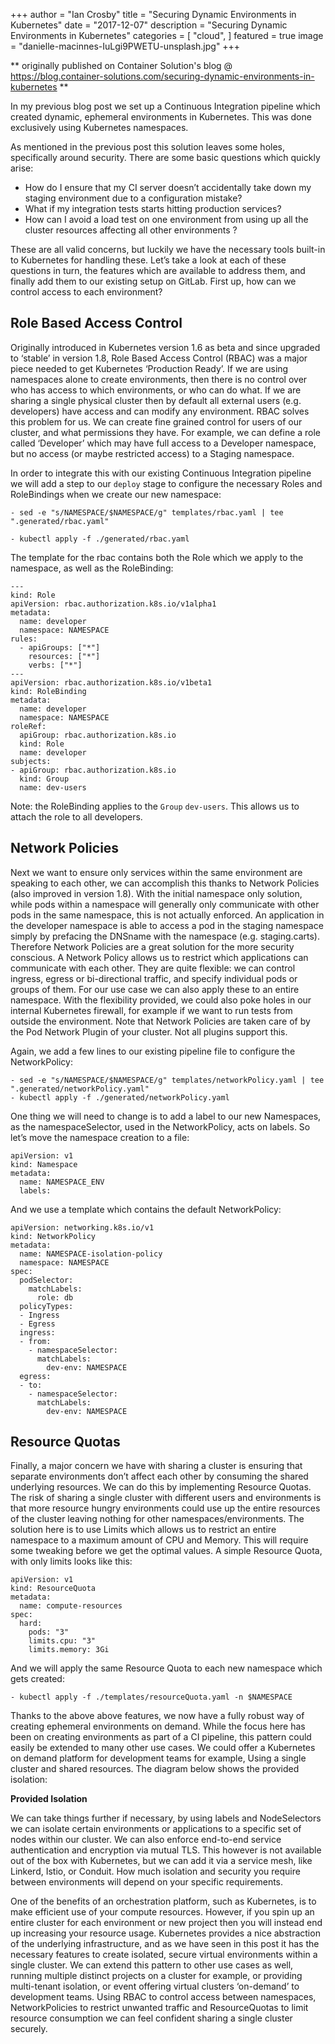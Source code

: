 +++
author = "Ian Crosby"
title = "Securing Dynamic Environments in Kubernetes"
date = "2017-12-07"
description = "Securing Dynamic Environments in Kubernetes"
categories = [
    "cloud",
]
featured = true
image = "danielle-macinnes-IuLgi9PWETU-unsplash.jpg"
+++

** originally published on Container Solution's blog @ https://blog.container-solutions.com/securing-dynamic-environments-in-kubernetes **

In my previous blog post we set up a Continuous Integration pipeline which created dynamic, ephemeral environments in Kubernetes. This was done exclusively using Kubernetes namespaces.

As mentioned in the previous post this solution leaves some holes, specifically around security. There are some basic questions which quickly arise:

* How do I ensure that my CI server doesn’t accidentally take down my staging environment due to a configuration mistake?
* What if my integration tests starts hitting production services?
* How can I avoid a load test on one environment from using up all the cluster resources affecting all other environments ?

These are all valid concerns, but luckily we have the necessary tools built-in to Kubernetes for handling these. Let’s take a look at each of these questions in turn, the features which are available to address them, and finally add them to our existing setup on GitLab. First up, how can we control access to each environment?

## Role Based Access Control

Originally introduced in Kubernetes version 1.6 as beta and since upgraded to ‘stable’ in version 1.8, Role Based Access Control (RBAC) was a major piece needed to get Kubernetes ‘Production Ready’. If we are using namespaces alone to create environments, then there is no control over who has access to which environments, or who can do what. If we are sharing a single physical cluster then by default all external users (e.g. developers) have access and can modify any environment. RBAC solves this problem for us. We can create fine grained control for users of our cluster, and what permissions they have. For example, we can define a role called ‘Developer’ which may have full access to a Developer namespace, but no access (or maybe restricted access) to a Staging namespace.

In order to integrate this with our existing Continuous Integration pipeline we will add a step to our `deploy` stage to configure the necessary Roles and RoleBindings when we create our new namespace:

```
- sed -e "s/NAMESPACE/$NAMESPACE/g" templates/rbac.yaml | tee ".generated/rbac.yaml"

- kubectl apply -f ./generated/rbac.yaml
```

The template for the rbac contains both the Role which we apply to the namespace, as well as the RoleBinding:

``` 
---
kind: Role
apiVersion: rbac.authorization.k8s.io/v1alpha1
metadata:
  name: developer
  namespace: NAMESPACE
rules:
  - apiGroups: ["*"]
    resources: ["*"]
    verbs: ["*"]
---
apiVersion: rbac.authorization.k8s.io/v1beta1
kind: RoleBinding
metadata:
  name: developer
  namespace: NAMESPACE
roleRef:
  apiGroup: rbac.authorization.k8s.io
  kind: Role
  name: developer
subjects:
- apiGroup: rbac.authorization.k8s.io
  kind: Group
  name: dev-users
```

Note: the RoleBinding applies to the `Group` `dev-users`. This allows us to attach the role to all developers.

## Network Policies

Next we want to ensure only services within the same environment are speaking to each other, we can accomplish this thanks to Network Policies (also improved in version 1.8). With the initial namespace only solution, while pods within a namespace will generally only communicate with other pods in the same namespace, this is not actually enforced. An application in the developer namespace is able to access a pod in the staging namespace simply by prefacing the DNSname with the namespace (e.g. staging.carts). Therefore Network Policies are a great solution for the more security conscious. A Network Policy allows us to restrict which applications can communicate with each other. They are quite flexible: we can control ingress, egress or bi-directional traffic, and specify individual pods or groups of them. For our use case we can also apply these to an entire namespace. With the flexibility provided, we could also poke holes in our internal Kubernetes firewall, for example if we want to run tests from outside the environment.
Note that Network Policies are taken care of by the Pod Network Plugin of your cluster. Not all plugins support this.

Again, we add a few lines to our existing pipeline file to configure the NetworkPolicy:

``` 
- sed -e "s/NAMESPACE/$NAMESPACE/g" templates/networkPolicy.yaml | tee ".generated/networkPolicy.yaml"
- kubectl apply -f ./generated/networkPolicy.yaml
```

One thing we will need to change is to add a label to our new Namespaces, as the namespaceSelector, used in the NetworkPolicy, acts on labels. So let’s move the namespace creation to a file:

```
apiVersion: v1
kind: Namespace
metadata:
  name: NAMESPACE_ENV
  labels:
```

And we use a template which contains the default NetworkPolicy:

```
apiVersion: networking.k8s.io/v1
kind: NetworkPolicy
metadata:
  name: NAMESPACE-isolation-policy
  namespace: NAMESPACE
spec:
  podSelector:
    matchLabels:
      role: db
  policyTypes:
  - Ingress
  - Egress
  ingress:
  - from:
    - namespaceSelector:
      matchLabels:
        dev-env: NAMESPACE
  egress:
  - to:
    - namespaceSelector:
      matchLabels:
        dev-env: NAMESPACE
```

## Resource Quotas

Finally, a major concern we have with sharing a cluster is ensuring that separate environments don’t affect each other by consuming the shared underlying resources. We can do this by implementing Resource Quotas. The risk of sharing a single cluster with different users and environments is that more resource hungry environments could use up the entire resources of the cluster leaving nothing for other namespaces/environments. The solution here is to use Limits which allows us to restrict an entire namespace to a maximum amount of CPU and Memory. This will require some tweaking before we get the optimal values. A simple Resource Quota, with only limits looks like this:

```
apiVersion: v1
kind: ResourceQuota
metadata:
  name: compute-resources
spec:
  hard:
    pods: "3"
    limits.cpu: "3"
    limits.memory: 3Gi
```

And we will apply the same Resource Quota to each new namespace which gets created:

```
- kubectl apply -f ./templates/resourceQuota.yaml -n $NAMESPACE
```

Thanks to the above above features, we now have a fully robust way of creating ephemeral environments on demand. While the focus here has been on creating environments as part of a CI pipeline, this pattern could easily be extended to many other use cases. We could offer a Kubernetes on demand platform for development teams for example, Using a single cluster and shared resources. The diagram below shows the provided isolation:

**Provided Isolation**

We can take things further if necessary, by using labels and NodeSelectors we can isolate certain environments or applications to a specific set of nodes within our cluster. We can also enforce end-to-end service authentication and encryption via mutual TLS. This however is not available out of the box with Kubernetes, but we can add it via a service mesh, like Linkerd, Istio, or Conduit. How much isolation and security you require between environments will depend on your specific requirements.

One of the benefits of an orchestration platform, such as Kubernetes, is to make efficient use of your compute resources. However, if you spin up an entire cluster for each environment or new project then you will instead end up increasing your resource usage. Kubernetes provides a nice abstraction of the underlying infrastructure, and as we have seen in this post it has the necessary features to create isolated, secure virtual environments within a single cluster. We can extend this pattern to other use cases as well, running multiple distinct projects on a cluster for example, or providing multi-tenant isolation, or event offering virtual clusters ‘on-demand’ to development teams. Using RBAC to control access between namespaces, NetworkPolicies to restrict unwanted traffic and ResourceQuotas to limit resource consumption we can feel confident sharing a single cluster securely.